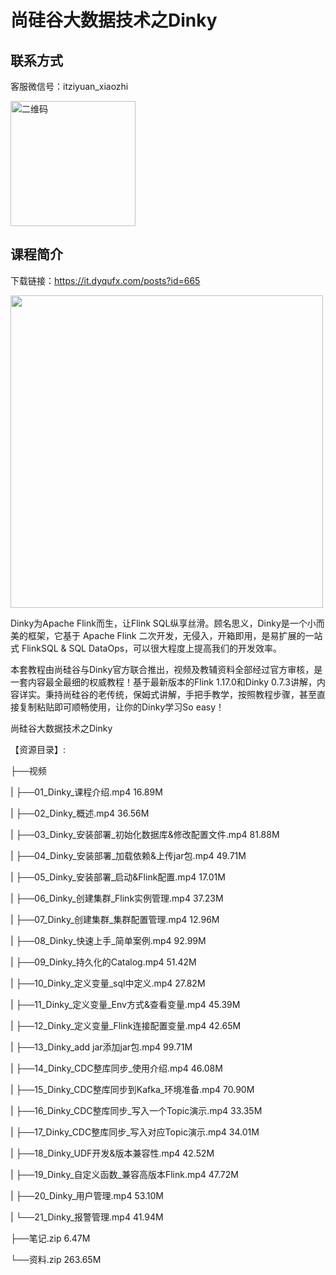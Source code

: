 # 尚硅谷大数据技术之Dinky

## 联系方式

客服微信号：itziyuan_xiaozhi

<img src="https://ziyuanyun.oss-cn-guangzhou.aliyuncs.com/common/20240614073449/666b82192834a.jpg" width="200" height="200" alt="二维码">

## 课程简介

下载链接：https://it.dyqufx.com/posts?id=665

<img src="https://ziyuanyun.oss-cn-guangzhou.aliyuncs.com/yun/20240515152203/6644629b31274.jpg" width="500" alt="">

  Dinky为Apache Flink而生，让Flink SQL纵享丝滑。顾名思义，Dinky是一个小而美的框架，它基于 Apache Flink 二次开发，无侵入，开箱即用，是易扩展的一站式 FlinkSQL &amp; SQL DataOps，可以很大程度上提高我们的开发效率。

 本套教程由尚硅谷与Dinky官方联合推出，视频及教辅资料全部经过官方审核，是一套内容最全最细的权威教程！基于最新版本的Flink 1.17.0和Dinky 0.7.3讲解，内容详实。秉持尚硅谷的老传统，保姆式讲解，手把手教学，按照教程步骤，甚至直接复制粘贴即可顺畅使用，让你的Dinky学习So easy！

 尚硅谷大数据技术之Dinky



 【资源目录】:

 ├──视频

 | ├──01_Dinky_课程介绍.mp4 16.89M

 | ├──02_Dinky_概述.mp4 36.56M

 | ├──03_Dinky_安装部署_初始化数据库&amp;修改配置文件.mp4 81.88M

 | ├──04_Dinky_安装部署_加载依赖&amp;上传jar包.mp4 49.71M

 | ├──05_Dinky_安装部署_启动&amp;Flink配置.mp4 17.01M

 | ├──06_Dinky_创建集群_Flink实例管理.mp4 37.23M

 | ├──07_Dinky_创建集群_集群配置管理.mp4 12.96M

 | ├──08_Dinky_快速上手_简单案例.mp4 92.99M

 | ├──09_Dinky_持久化的Catalog.mp4 51.42M

 | ├──10_Dinky_定义变量_sql中定义.mp4 27.82M

 | ├──11_Dinky_定义变量_Env方式&amp;查看变量.mp4 45.39M

 | ├──12_Dinky_定义变量_Flink连接配置变量.mp4 42.65M

 | ├──13_Dinky_add jar添加jar包.mp4 99.71M

 | ├──14_Dinky_CDC整库同步_使用介绍.mp4 46.08M

 | ├──15_Dinky_CDC整库同步到Kafka_环境准备.mp4 70.90M

 | ├──16_Dinky_CDC整库同步_写入一个Topic演示.mp4 33.35M

 | ├──17_Dinky_CDC整库同步_写入对应Topic演示.mp4 34.01M

 | ├──18_Dinky_UDF开发&amp;版本兼容性.mp4 42.52M

 | ├──19_Dinky_自定义函数_兼容高版本Flink.mp4 47.72M

 | ├──20_Dinky_用户管理.mp4 53.10M

 | └──21_Dinky_报警管理.mp4 41.94M

 ├──笔记.zip 6.47M

 └──资料.zip 263.65M

  